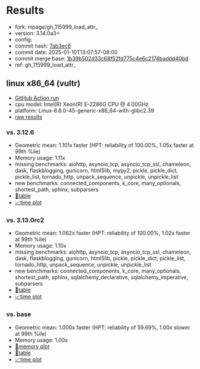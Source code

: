 # Results

- fork: mpage/gh_115999_load_attr_
- version: 3.14.0a3+
- config: 
- commit hash: [7ab3ec6](https://github.com/mpage/cpython/commit/7ab3ec6)
- commit date: 2025-01-10T13:07:57-08:00
- commit merge base: [1b39b502d33c68f52fd775c4e6c2174baddd40bd](https://github.com/python/cpython/commit/1b39b502d33c68f52fd775c4e6c2174baddd40bd)
- ref: gh_115999_load_attr_

## linux x86_64 (vultr)

- [GitHub Action run](https://github.com/facebookexperimental/free-threading-benchmarking/actions/runs/12719509421)
- cpu model: Intel(R) Xeon(R) E-2286G CPU @ 4.00GHz
- platform: Linux-6.8.0-45-generic-x86_64-with-glibc2.39
- [raw results](bm-20250110-vultr-x86_64-mpage-gh_115999_load_attr_-3.14.0a3%2B-7ab3ec6.json)

### vs. 3.12.6

- Geometric mean: 1.101x faster (HPT: reliability of 100.00%, 1.05x faster at 99th %ile)
- Memory usage: 1.11x
- missing benchmarks: aiohttp, asyncio_tcp, asyncio_tcp_ssl, chameleon, dask, flaskblogging, gunicorn, html5lib, mypy2, pickle, pickle_dict, pickle_list, tornado_http, unpack_sequence, unpickle, unpickle_list
- new benchmarks: connected_components, k_core, many_optionals, shortest_path, sphinx, subparsers
- [📄table](bm-20250110-vultr-x86_64-mpage-gh_115999_load_attr_-3.14.0a3%2B-7ab3ec6-vs-3.12.6.md)
- [📈time plot](bm-20250110-vultr-x86_64-mpage-gh_115999_load_attr_-3.14.0a3%2B-7ab3ec6-vs-3.12.6.svg)

### vs. 3.13.0rc2

- Geometric mean: 1.062x faster (HPT: reliability of 100.00%, 1.02x faster at 99th %ile)
- Memory usage: 1.10x
- missing benchmarks: aiohttp, asyncio_tcp, asyncio_tcp_ssl, chameleon, dask, flaskblogging, gunicorn, html5lib, pickle, pickle_dict, pickle_list, tornado_http, unpack_sequence, unpickle, unpickle_list
- new benchmarks: connected_components, k_core, many_optionals, shortest_path, sphinx, sqlalchemy_declarative, sqlalchemy_imperative, subparsers
- [📄table](bm-20250110-vultr-x86_64-mpage-gh_115999_load_attr_-3.14.0a3%2B-7ab3ec6-vs-3.13.0rc2.md)
- [📈time plot](bm-20250110-vultr-x86_64-mpage-gh_115999_load_attr_-3.14.0a3%2B-7ab3ec6-vs-3.13.0rc2.svg)

### vs. base

- Geometric mean: 1.000x faster (HPT: reliability of 59.69%, 1.00x slower at 99th %ile)
- Memory usage: 1.00x
- [🧠memory plot](bm-20250110-vultr-x86_64-mpage-gh_115999_load_attr_-3.14.0a3%2B-7ab3ec6-vs-base-mem.svg)
- [📄table](bm-20250110-vultr-x86_64-mpage-gh_115999_load_attr_-3.14.0a3%2B-7ab3ec6-vs-base.md)
- [📈time plot](bm-20250110-vultr-x86_64-mpage-gh_115999_load_attr_-3.14.0a3%2B-7ab3ec6-vs-base.svg)


